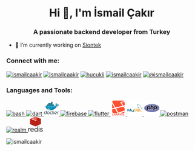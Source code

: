 <h1 align="center">Hi 👋, I'm İsmail Çakır</h1>
<h3 align="center">A passionate backend developer from Turkey</h3>

- 🔭 I’m currently working on [Siontek](https://arebos.ch)

<h3 align="left">Connect with me:</h3>
<p align="left">
<a href="https://twitter.com/ismailcaakir" target="blank"><img align="center" src="https://cdn.jsdelivr.net/npm/simple-icons@3.0.1/icons/twitter.svg" alt="ismailcaakir" height="30" width="40" /></a>
<a href="https://linkedin.com/in/ismailcaakir" target="blank"><img align="center" src="https://cdn.jsdelivr.net/npm/simple-icons@3.0.1/icons/linkedin.svg" alt="ismailcaakir" height="30" width="40" /></a>
<a href="https://fb.com/hucukii" target="blank"><img align="center" src="https://cdn.jsdelivr.net/npm/simple-icons@3.0.1/icons/facebook.svg" alt="hucukii" height="30" width="40" /></a>
<a href="https://instagram.com/ismailcaakir" target="blank"><img align="center" src="https://cdn.jsdelivr.net/npm/simple-icons@3.0.1/icons/instagram.svg" alt="ismailcaakir" height="30" width="40" /></a>
<a href="https://medium.com/@ismailcaakir" target="blank"><img align="center" src="https://cdn.jsdelivr.net/npm/simple-icons@3.0.1/icons/medium.svg" alt="@ismailcaakir" height="30" width="40" /></a>
</p>

<h3 align="left">Languages and Tools:</h3>
<p align="left"> <a href="https://www.gnu.org/software/bash/" target="_blank"> <img src="https://www.vectorlogo.zone/logos/gnu_bash/gnu_bash-icon.svg" alt="bash" width="40" height="40"/> </a> <a href="https://dart.dev" target="_blank"> <img src="https://www.vectorlogo.zone/logos/dartlang/dartlang-icon.svg" alt="dart" width="40" height="40"/> </a> <a href="https://www.docker.com/" target="_blank"> <img src="https://raw.githubusercontent.com/devicons/devicon/master/icons/docker/docker-original-wordmark.svg" alt="docker" width="40" height="40"/> </a> <a href="https://firebase.google.com/" target="_blank"> <img src="https://www.vectorlogo.zone/logos/firebase/firebase-icon.svg" alt="firebase" width="40" height="40"/> </a> <a href="https://flutter.dev" target="_blank"> <img src="https://www.vectorlogo.zone/logos/flutterio/flutterio-icon.svg" alt="flutter" width="40" height="40"/> </a> <a href="https://laravel.com/" target="_blank"> <img src="https://raw.githubusercontent.com/devicons/devicon/master/icons/laravel/laravel-plain-wordmark.svg" alt="laravel" width="40" height="40"/> </a> <a href="https://www.mysql.com/" target="_blank"> <img src="https://raw.githubusercontent.com/devicons/devicon/master/icons/mysql/mysql-original-wordmark.svg" alt="mysql" width="40" height="40"/> </a> <a href="https://www.php.net" target="_blank"> <img src="https://raw.githubusercontent.com/devicons/devicon/master/icons/php/php-original.svg" alt="php" width="40" height="40"/> </a> <a href="https://postman.com" target="_blank"> <img src="https://www.vectorlogo.zone/logos/getpostman/getpostman-icon.svg" alt="postman" width="40" height="40"/> </a> <a href="https://realm.io/" target="_blank"> <img src="https://raw.githubusercontent.com/bestofjs/bestofjs-webui/8665e8c267a0215f3159df28b33c365198101df5/public/logos/realm.svg" alt="realm" width="40" height="40"/> </a> <a href="https://redis.io" target="_blank"> <img src="https://raw.githubusercontent.com/devicons/devicon/master/icons/redis/redis-original-wordmark.svg" alt="redis" width="40" height="40"/> </a> </p>


<p align="left"> <img src="https://komarev.com/ghpvc/?username=ismailcaakir&label=Profile%20views&color=0e75b6&style=flat" alt="ismailcaakir" /> </p>
